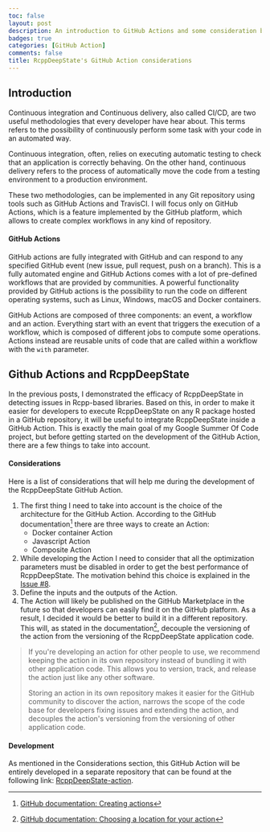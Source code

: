 ```yaml
---
toc: false
layout: post
description: An introduction to GitHub Actions and some consideration before writing the GitHub Action for RcppDeepState
badges: true
categories: [GitHub Action]
comments: false
title: RcppDeepState's GitHub Action considerations 
---
```


## Introduction
Continuous integration and Continuous delivery, also called CI/CD, are two useful methodologies that every developer have hear about. 
This terms refers to the possibility of continuously perform some task with your code in an automated way. 

Continuous integration, often, relies on executing automatic testing to check that an application is correctly behaving. On the other hand, continuous delivery refers to the process of automatically move the code from a testing environment to a production environment. 

These two methodologies, can be implemented in any Git repository using tools such as GitHub Actions and TravisCI. I will focus only on GitHub Actions, which is a feature implemented by the GitHub platform, which allows to create complex workflows in any kind of repository.

#### GitHub Actions 
GitHub actions are fully integrated with GitHub and can respond to any specified GitHub event (new issue, pull request, push on a branch). This is a fully automated engine and GitHub Actions comes with a lot of pre-defined workflows that are provided by communities. A powerful functionality provided by GitHub actions is the possibility to run the code on different operating systems, such as Linux, Windows, macOS and Docker containers.

GitHub Actions are composed of three components: an event, a workflow and an action. Everything start with an event that triggers the execution of a workflow, which is composed of different jobs to compute some operations. Actions instead are reusable units of code that are called within a workflow with the `with` parameter.


## Github Actions and RcppDeepState
In the previous posts, I demonstrated the efficacy of RcppDeepState in detecting issues in Rcpp-based libraries. Based on this, in order to make it easier for developers to execute RcppDeepState on any R package hosted in a GitHub repository, it will be useful to integrate RcppDeepState inside a GitHub Action.
This is exactly the main goal of my Google Summer Of Code project, but before getting started on the development of the GitHub Action, there are a few things to take into account. 

#### Considerations 
Here is a list of considerations that will help me during the development of the RcppDeepState GitHub Action.
1. The first thing I need to take into account is the choice of the architecture for the GitHub Action. According to the GitHub documentation[^1] there are three ways to create an Action:
    * Docker container Action 
    * Javascript Action
    * Composite Action  
2. While developing the Action I need to consider that all the optimization parameters must be disabled in order to get the best performance of RcppDeepState. The motivation behind this choice is explained in the [Issue #8](https://github.com/FabrizioSandri/RcppDeepState/issues/8).
3. Define the inputs and the outputs of the Action.
4. The Action will likely be published on the GitHub Marketplace in the future so that developers can easily find it on the GitHub platform. As a result, I decided it would be better to build it in a different repository. This will, as stated in the documentation[^2], decouple the versioning of the action from the versioning of the RcppDeepState application code. 
> If you're developing an action for other people to use, we recommend keeping the action in its own repository instead of bundling it with other application code. This allows you to version, track, and release the action just like any other software.
> 
> Storing an action in its own repository makes it easier for the GitHub community to discover the action, narrows the scope of the code base for developers fixing issues and extending the action, and decouples the action's versioning from the versioning of other application code.

#### Development
As mentioned in the Considerations section, this GitHub Action will be entirely developed in a separate repository that can be found at the following link: [RcppDeepState-action](https://github.com/FabrizioSandri/RcppDeepState-action).


[^1]: [GitHub documentation: Creating actions](https://docs.github.com/en/actions/creating-actions)
[^2]: [GitHub documentation: Choosing a location for your action](https://docs.github.com/en/actions/creating-actions/about-custom-actions#choosing-a-location-for-your-action)